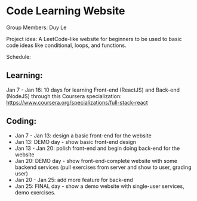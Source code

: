 # Code Learning Website

Group Members: Duy Le

Project idea: A LeetCode-like website for beginners to be used to basic code ideas like conditional, loops, and functions.

Schedule: 
## Learning:
Jan 7 - Jan 16: 10 days for learning Front-end (ReactJS) and Back-end (NodeJS) through this Coursera specialization: https://www.coursera.org/specializations/full-stack-react
## Coding:
* Jan 7 - Jan 13: design a basic front-end for the website
* Jan 13: DEMO day - show basic front-end design
* Jan 13 - Jan 20: polish front-end and begin doing back-end for the website
* Jan 20: DEMO day - show front-end-complete website with some backend services (pull exercises from server and show to user, grading user)
* Jan 20 - Jan 25: add more feature for back-end
* Jan 25: FINAL day - show a demo website with single-user services, demo exercises.
